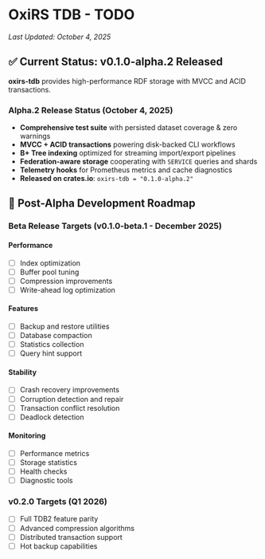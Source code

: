 # OxiRS TDB - TODO

*Last Updated: October 4, 2025*

## ✅ Current Status: v0.1.0-alpha.2 Released

**oxirs-tdb** provides high-performance RDF storage with MVCC and ACID transactions.

### Alpha.2 Release Status (October 4, 2025)
- **Comprehensive test suite** with persisted dataset coverage & zero warnings
- **MVCC + ACID transactions** powering disk-backed CLI workflows
- **B+ Tree indexing** optimized for streaming import/export pipelines
- **Federation-aware storage** cooperating with `SERVICE` queries and shards
- **Telemetry hooks** for Prometheus metrics and cache diagnostics
- **Released on crates.io**: `oxirs-tdb = "0.1.0-alpha.2"`

## 🎯 Post-Alpha Development Roadmap

### Beta Release Targets (v0.1.0-beta.1 - December 2025)

#### Performance
- [ ] Index optimization
- [ ] Buffer pool tuning
- [ ] Compression improvements
- [ ] Write-ahead log optimization

#### Features
- [ ] Backup and restore utilities
- [ ] Database compaction
- [ ] Statistics collection
- [ ] Query hint support

#### Stability
- [ ] Crash recovery improvements
- [ ] Corruption detection and repair
- [ ] Transaction conflict resolution
- [ ] Deadlock detection

#### Monitoring
- [ ] Performance metrics
- [ ] Storage statistics
- [ ] Health checks
- [ ] Diagnostic tools

### v0.2.0 Targets (Q1 2026)
- [ ] Full TDB2 feature parity
- [ ] Advanced compression algorithms
- [ ] Distributed transaction support
- [ ] Hot backup capabilities